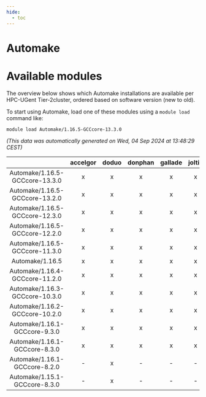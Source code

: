 ```yaml
---
hide:
  - toc
---
```


Automake
========

# Available modules


The overview below shows which Automake installations are available per HPC-UGent Tier-2cluster, ordered based on software version (new to old).

To start using Automake, load one of these modules using a `module load` command like:

```shell
module load Automake/1.16.5-GCCcore-13.3.0
```

*(This data was automatically generated on Wed, 04 Sep 2024 at 13:48:29 CEST)*  

| |accelgor|doduo|donphan|gallade|joltik|shinx|skitty|
| :---: | :---: | :---: | :---: | :---: | :---: | :---: | :---: |
|Automake/1.16.5-GCCcore-13.3.0|x|x|x|x|x|x|x|
|Automake/1.16.5-GCCcore-13.2.0|x|x|x|x|x|x|x|
|Automake/1.16.5-GCCcore-12.3.0|x|x|x|x|x|x|x|
|Automake/1.16.5-GCCcore-12.2.0|x|x|x|x|x|x|x|
|Automake/1.16.5-GCCcore-11.3.0|x|x|x|x|x|x|x|
|Automake/1.16.5|x|x|x|x|x|x|x|
|Automake/1.16.4-GCCcore-11.2.0|x|x|x|x|x|x|x|
|Automake/1.16.3-GCCcore-10.3.0|x|x|x|x|x|-|x|
|Automake/1.16.2-GCCcore-10.2.0|x|x|x|x|x|-|x|
|Automake/1.16.1-GCCcore-9.3.0|x|x|x|x|x|-|x|
|Automake/1.16.1-GCCcore-8.3.0|x|x|x|x|x|-|x|
|Automake/1.16.1-GCCcore-8.2.0|-|x|-|-|-|-|-|
|Automake/1.15.1-GCCcore-8.3.0|-|x|-|-|-|-|x|
